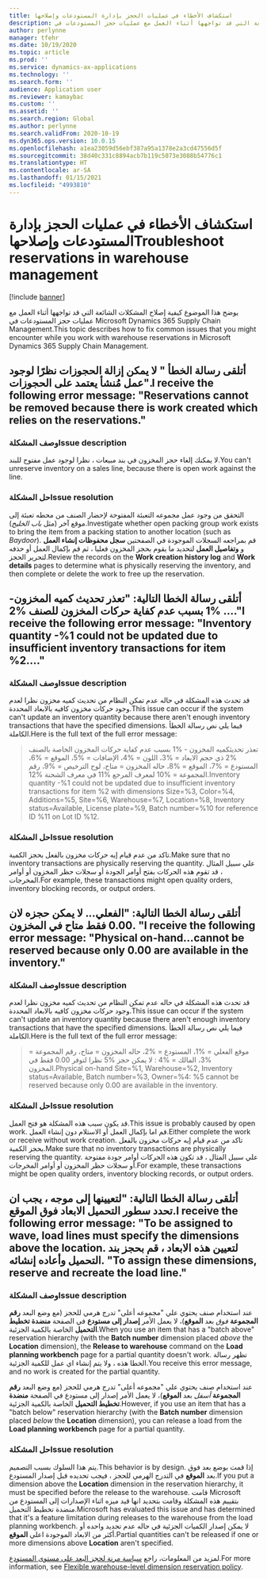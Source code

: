 ```yaml
---
title: استكشاف الأخطاء في عمليات الحجز بإدارة المستودعات وإصلاحها
description: يوضح هذا الموضوع كيفية إصلاح المشكلات الشائعة التي قد تواجهها أثناء العمل مع عمليات حجز المستودعات في Microsoft Dynamics 365 Supply Chain Management.
author: perlynne
manager: tfehr
ms.date: 10/19/2020
ms.topic: article
ms.prod: ''
ms.service: dynamics-ax-applications
ms.technology: ''
ms.search.form: ''
audience: Application user
ms.reviewer: kamaybac
ms.custom: ''
ms.assetid: ''
ms.search.region: Global
ms.author: perlynne
ms.search.validFrom: 2020-10-19
ms.dyn365.ops.version: 10.0.15
ms.openlocfilehash: a1ea23059d56ebf387a95a1378e2a3cd47556d5f
ms.sourcegitcommit: 38d40c331c8894acb7b119c5073e3088b54776c1
ms.translationtype: HT
ms.contentlocale: ar-SA
ms.lasthandoff: 01/15/2021
ms.locfileid: "4993810"
---
```

# <a name="troubleshoot-reservations-in-warehouse-management"></a><span data-ttu-id="d258d-103">استكشاف الأخطاء في عمليات الحجز بإدارة المستودعات وإصلاحها</span><span class="sxs-lookup"><span data-stu-id="d258d-103">Troubleshoot reservations in warehouse management</span></span>

[!include [banner](../includes/banner.md)]

<span data-ttu-id="d258d-104">يوضح هذا الموضوع كيفية إصلاح المشكلات الشائعة التي قد تواجهها أثناء العمل مع عمليات حجز المستودعات في Microsoft Dynamics 365 Supply Chain Management.</span><span class="sxs-lookup"><span data-stu-id="d258d-104">This topic describes how to fix common issues that you might encounter while you work with warehouse reservations in Microsoft Dynamics 365 Supply Chain Management.</span></span>

## <a name="i-receive-the-following-error-message-reservations-cannot-be-removed-because-there-is-work-created-which-relies-on-the-reservations"></a><span data-ttu-id="d258d-105">أتلقى رسالة الخطأ " لا يمكن إزالة الحجوزات نظرًا لوجود عمل مُنشأ يعتمد على الحجوزات".‬</span><span class="sxs-lookup"><span data-stu-id="d258d-105">I receive the following error message: "Reservations cannot be removed because there is work created which relies on the reservations."</span></span>

### <a name="issue-description"></a><span data-ttu-id="d258d-106">وصف المشكلة</span><span class="sxs-lookup"><span data-stu-id="d258d-106">Issue description</span></span>

<span data-ttu-id="d258d-107">لا يمكنك إلغاء حجز المخزون في بند مبيعات ، نظرا لوجود عمل مفتوح للبند.</span><span class="sxs-lookup"><span data-stu-id="d258d-107">You can't unreserve inventory on a sales line, because there is open work against the line.</span></span>

### <a name="issue-resolution"></a><span data-ttu-id="d258d-108">حل المشكلة</span><span class="sxs-lookup"><span data-stu-id="d258d-108">Issue resolution</span></span>

<span data-ttu-id="d258d-109">التحقق من وجود عمل مجموعه التعبئة المفتوحة لإحضار الصنف من محطه تعبئة إلى موقع آخر (مثل *باب الخليج*).</span><span class="sxs-lookup"><span data-stu-id="d258d-109">Investigate whether open packing group work exists to bring the item from a packing station to another location (such as *Baydoor*).</span></span> <span data-ttu-id="d258d-110">قم بمراجعه السجلات الموجودة في الصفحتين **سجل محفوظات إنشاء العمل** و **وتفاصيل العمل** لتحديد ما يقوم بحجز المخزون فعليا ، ثم قم بإكمال العمل أو حذفه لتحرير الحجز.</span><span class="sxs-lookup"><span data-stu-id="d258d-110">Review the records on the **Work creation history log** and **Work details** pages to determine what is physically reserving the inventory, and then complete or delete the work to free up the reservation.</span></span>

## <a name="i-receive-the-following-error-message-inventory-quantity--1-could-not-be-updated-due-to-insufficient-inventory-transactions-for-item-2"></a><span data-ttu-id="d258d-111">أتلقى رسالة الخطا التالية: "تعذر تحديث كميه المخزون- %1 بسبب عدم كفاية حركات المخزون للصنف %2 ...."</span><span class="sxs-lookup"><span data-stu-id="d258d-111">I receive the following error message: "Inventory quantity -%1 could not be updated due to insufficient inventory transactions for item %2...."</span></span>

### <a name="issue-description"></a><span data-ttu-id="d258d-112">وصف المشكلة</span><span class="sxs-lookup"><span data-stu-id="d258d-112">Issue description</span></span>

<span data-ttu-id="d258d-113">قد تحدث هذه المشكلة في حاله عدم تمكن النظام من تحديث كميه مخزون نظرا لعدم وجود حركات مخزون كافيه بالابعاد المحددة.</span><span class="sxs-lookup"><span data-stu-id="d258d-113">This issue can occur if the system can't update an inventory quantity because there aren't enough inventory transactions that have the specified dimensions.</span></span> <span data-ttu-id="d258d-114">فيما يلي نص رسالة الخطأ الكاملة.</span><span class="sxs-lookup"><span data-stu-id="d258d-114">Here is the full text of the full error message:</span></span>

> <span data-ttu-id="d258d-115">تعذر تحديثكميه المخزون - %1 بسبب عدم كفاية حركات المخزون الخاصة بالصنف %2 ذي حجم الابعاد = %3، اللون = %4، الإضافات = %5، الموقع = %6، المستودع = %7، الموقع = %8، حاله المخزون = متاح، لوح الترخيص = %9، رقم المجموعة = %10 لمعرف المرجع %11 في معرف الشحنة %12.</span><span class="sxs-lookup"><span data-stu-id="d258d-115">Inventory quantity -%1 could not be updated due to insufficient inventory transactions for item %2 with dimensions Size=%3, Color=%4, Additions=%5, Site=%6, Warehouse=%7, Location=%8, Inventory status=Available, License plate=%9, Batch number=%10 for reference ID %11 on Lot ID %12.</span></span>

### <a name="issue-resolution"></a><span data-ttu-id="d258d-116">حل المشكلة</span><span class="sxs-lookup"><span data-stu-id="d258d-116">Issue resolution</span></span>

<span data-ttu-id="d258d-117">تاكد من عدم قيام إيه حركات مخزون بالفعل بحجز الكمية.</span><span class="sxs-lookup"><span data-stu-id="d258d-117">Make sure that no inventory transactions are physically reserving the quantity.</span></span> <span data-ttu-id="d258d-118">علي سبيل المثال ، قد تقوم هذه الحركات بفتح أوامر الجودة أو سجلات حظر المخزون أو أوامر المخرجات.</span><span class="sxs-lookup"><span data-stu-id="d258d-118">For example, these transactions might open quality orders, inventory blocking records, or output orders.</span></span>

## <a name="i-receive-the-following-error-message-physical-on-handcannot-be-reserved-because-only-000-are-available-in-the-inventory"></a><span data-ttu-id="d258d-119">أتلقى رسالة الخطا التالية: "الفعلي... لا يمكن حجزه لان 0.00 فقط متاح في المخزون. "</span><span class="sxs-lookup"><span data-stu-id="d258d-119">I receive the following error message: "Physical on-hand...cannot be reserved because only 0.00 are available in the inventory."</span></span>

### <a name="issue-description"></a><span data-ttu-id="d258d-120">وصف المشكلة</span><span class="sxs-lookup"><span data-stu-id="d258d-120">Issue description</span></span>

<span data-ttu-id="d258d-121">قد تحدث هذه المشكلة في حاله عدم تمكن النظام من تحديث كميه مخزون نظرا لعدم وجود حركات مخزون كافيه بالابعاد المحددة.</span><span class="sxs-lookup"><span data-stu-id="d258d-121">This issue can occur if the system can't update an inventory quantity because there aren't enough inventory transactions that have the specified dimensions.</span></span> <span data-ttu-id="d258d-122">فيما يلي نص رسالة الخطأ الكاملة.</span><span class="sxs-lookup"><span data-stu-id="d258d-122">Here is the full text of the full error message:</span></span>

> <span data-ttu-id="d258d-123">موقع الفعلي = %1، المستودع = %2، حاله المخزون = متاح، رقم المجموعة = %3، المالك = %4 : لا يمكن حجز %5 نظرا لتوفر 0.00 فقط في المخزون.</span><span class="sxs-lookup"><span data-stu-id="d258d-123">Physical on-hand Site=%1, Warehouse=%2, Inventory status=Available, Batch number=%3, Owner=%4: %5 cannot be reserved because only 0.00 are available in the inventory.</span></span>

### <a name="issue-resolution"></a><span data-ttu-id="d258d-124">حل المشكلة</span><span class="sxs-lookup"><span data-stu-id="d258d-124">Issue resolution</span></span>

<span data-ttu-id="d258d-125">قد يكون سبب هذه المشكلة هو فتح العمل.</span><span class="sxs-lookup"><span data-stu-id="d258d-125">This issue is probably caused by open work.</span></span> <span data-ttu-id="d258d-126">قم اما بإكمال العمل أو الاستلام دون إنشاء العمل.</span><span class="sxs-lookup"><span data-stu-id="d258d-126">Either complete the work or receive without work creation.</span></span> <span data-ttu-id="d258d-127">تاكد من عدم قيام إيه حركات مخزون بالفعل بحجز الكمية.</span><span class="sxs-lookup"><span data-stu-id="d258d-127">Make sure that no inventory transactions are physically reserving the quantity.</span></span> <span data-ttu-id="d258d-128">علي سبيل المثال ، قد تكون هذه الحركات أوامر جودة مفتوحة أو سجلات حظر المخزون أو أوامر المخرجات.</span><span class="sxs-lookup"><span data-stu-id="d258d-128">For example, these transactions might be open quality orders, inventory blocking records, or output orders.</span></span>

## <a name="i-receive-the-following-error-message-to-be-assigned-to-wave-load-lines-must-specify-the-dimensions-above-the-location-to-assign-these-dimensions-reserve-and-recreate-the-load-line"></a><span data-ttu-id="d258d-129">أتلقى رسالة الخطا التالية: "لتعيينها إلى موجه ، يجب ان تحدد سطور التحميل الابعاد فوق الموقع.</span><span class="sxs-lookup"><span data-stu-id="d258d-129">I receive the following error message: "To be assigned to wave, load lines must specify the dimensions above the location.</span></span> <span data-ttu-id="d258d-130">لتعيين هذه الابعاد ، قم بحجز بند التحميل وأعاده إنشائه. "</span><span class="sxs-lookup"><span data-stu-id="d258d-130">To assign these dimensions, reserve and recreate the load line."</span></span>

### <a name="issue-description"></a><span data-ttu-id="d258d-131">وصف المشكلة</span><span class="sxs-lookup"><span data-stu-id="d258d-131">Issue description</span></span>

<span data-ttu-id="d258d-132">عند استخدام صنف يحتوي علي "مجموعه أعلى" تدرج هرمي للحجز (مع وضع البعد **رقم المجموعة** *فوق* بعد **الموقع**)، لا يعمل الأمر **إصدار إلى مستودع** في الصفحة **منضدة تخطيط التحميل** الخاصة بالكمية الجزئية.</span><span class="sxs-lookup"><span data-stu-id="d258d-132">When you use an item that has a "batch above" reservation hierarchy (with the **Batch number** dimension placed *above* the **Location** dimension), the **Release to warehouse** command on the **Load planning workbench** page for a partial quantity doesn't work.</span></span> <span data-ttu-id="d258d-133">تظهر رسالة الخطا هذه ، ولا يتم إنشاء اي عمل للكمية الجزئية.</span><span class="sxs-lookup"><span data-stu-id="d258d-133">You receive this error message, and no work is created for the partial quantity.</span></span>

<span data-ttu-id="d258d-134">عند استخدام صنف يحتوي علي "مجموعه أعلى" تدرج هرمي للحجز (مع وضع البعد **رقم المجموعة** *أسفل* بعد **الموقع**)، لا يعمل الأمر إصدار إلى مستودع في الصفحة **منضدة تخطيط التحميل** الخاصة بالكمية الجزئية.</span><span class="sxs-lookup"><span data-stu-id="d258d-134">However, if you use an item that has a "batch below" reservation hierarchy (with the **Batch number** dimension placed *below* the **Location** dimension), you can release a load from the **Load planning workbench** page for a partial quantity.</span></span>

### <a name="issue-resolution"></a><span data-ttu-id="d258d-135">حل المشكلة</span><span class="sxs-lookup"><span data-stu-id="d258d-135">Issue resolution</span></span>

<span data-ttu-id="d258d-136">يتم هذا السلوك بسبب التصميم.</span><span class="sxs-lookup"><span data-stu-id="d258d-136">This behavior is by design.</span></span> <span data-ttu-id="d258d-137">إذا قمت بوضع بعد فوق بعد **الموقع** في التدرج الهرمي للحجز ، فيجب تحديده قبل إصدار المستودع.</span><span class="sxs-lookup"><span data-stu-id="d258d-137">If you put a dimension above the **Location** dimension in the reservation hierarchy, it must be specified before the release to the warehouse.</span></span> <span data-ttu-id="d258d-138">قامت Microsoft بتقييم هذه المشكلة وقامت بتحديد انها قيد ميزه اثناء الإصدارات إلى المستودع من منضدة تخطيط التحميل.</span><span class="sxs-lookup"><span data-stu-id="d258d-138">Microsoft has evaluated this issue and has determined that it's a feature limitation during releases to the warehouse from the load planning workbench.</span></span> <span data-ttu-id="d258d-139">لا يمكن إصدار الكميات الجزئية في حاله عدم تحديد واحده أو أكثر من الابعاد الموجودة اعلي **الموقع**.</span><span class="sxs-lookup"><span data-stu-id="d258d-139">Partial quantities can't be released if one or more dimensions above **Location** aren't specified.</span></span>

<span data-ttu-id="d258d-140">لمزيد من المعلومات، راجع [سياسة مرنة لحجز البعد على مستوى المستودع](flexible-warehouse-level-dimension-reservation.md).</span><span class="sxs-lookup"><span data-stu-id="d258d-140">For more information, see [Flexible warehouse-level dimension reservation policy](flexible-warehouse-level-dimension-reservation.md).</span></span>
